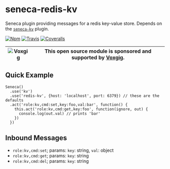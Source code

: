 # seneca-redis-kv
Seneca plugin providing messages for a redis key-value store.
Depends on the [`seneca-kv`](https://github.com/voxgig/seneca-kv) plugin.

[![Npm][BadgeNpm]][Npm]
[![Travis][BadgeTravis]][Travis]
[![Coveralls][BadgeCoveralls]][Coveralls]

| ![Voxgig](https://www.voxgig.com/res/img/vgt01r.png) | This open source module is sponsored and supported by [Voxgig](https://www.voxgig.com). |
|---|---|

## Quick Example

```
Seneca()
  .use('kv')
  .use('redis-kv', {host: 'localhost', port: 6379}) // these are the defaults
  .act('role:kv,cmd:set,key:foo,val:bar', function() {
    this.act('role:kv,cmd:get,key:foo', function(ignore, out) {
      console.log(out.val) // prints 'bar'
    })
  })
```


## Inbound Messages

* `role:kv,cmd:set`; params: `key`: string, `val`: object
* `role:kv,cmd:get`; params: `key`: string
* `role:kv,cmd:del`; params: `key`: string




[BadgeCoveralls]: https://coveralls.io/repos/voxgig/seneca-redis-kv/badge.svg?branch=master&service=github
[BadgeNpm]: https://badge.fury.io/js/seneca-redis-kv.svg
[BadgeTravis]: https://travis-ci.org/voxgig/seneca-redis-kv.svg?branch=master
[Coveralls]: https://coveralls.io/github/voxgig/seneca-redis-kv?branch=master
[Npm]: https://www.npmjs.com/package/seneca-redis-kv
[Travis]: https://travis-ci.org/voxgig/seneca-redis-kv?branch=master
